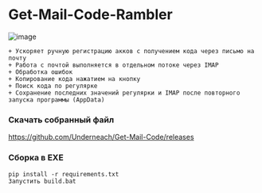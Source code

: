 # Get-Mail-Code-Rambler

![image](https://github.com/Underneach/Get-Mail-Code/assets/137613889/e36f93fd-e583-4a50-81a6-05c2416f913e)

    + Ускоряет ручную регистрацию акков с получением кода через письмо на почту
    + Работа с почтой выполняется в отдельном потоке через IMAP
    + Обработка ошибок
    + Копирование кода нажатием на кнопку
    + Поиск кода по регулярке
    + Сохранение последних значений регулярки и IMAP после повторного запуска программы (AppData)


### Скачать собранный файл
https://github.com/Underneach/Get-Mail-Code/releases


### Сборка в EXE
    pip install -r requirements.txt
    Запустить build.bat
